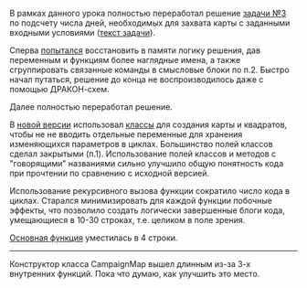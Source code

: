 В рамках данного урока полностью переработал решение [задачи №3](https://github.com/d-tsygolnik/exercises/blob/main/python/code_practice/00_simple/ex_3/ex_3_sol.py) по подсчету числа дней, необходимых для захвата карты с заданными входными условиями ([текст задачи](https://skillsmart.ru/algo/lvl1/i082.html)).

Сперва [попытался](https://github.com/d-tsygolnik/clean_code/blob/ex_3_v1_upgrade/ex_3_v1_refactored.py) восстановить в памяти логику решения, дав переменным и функциям более наглядные имена, а также сгруппировать связанные команды в смысловые блоки по п.2. Быстро начал путаться, решение до конца не воспроизводилось даже с помощью ДРАКОН-схем.

Далее полностью переработал решение.

В [новой версии](https://github.com/d-tsygolnik/clean_code/blob/ex_3_v1_upgrade/ex_3_v2_sol.py) использовал [классы](https://github.com/d-tsygolnik/clean_code/blob/ex_3_v1_upgrade/ex_3_v2_classes.py) для создания карты и квадратов, чтобы не не вводить отдельные переменные для хранения изменяющихся параметров в циклах. Большинство полей классов сделал закрытыми (п.1). Использование полей классов и методов с "говорящими" названиями сильно улучшило общую понятность кода при прочтении по сравнению с исходной версией.

Использование рекурсивного вызова функции сократило число кода в циклах. Старался минимизировать для каждой функции побочные эффекты, что позволило создать логически завершенные блоги кода, умещающиеся в 10-30 строках, т.е. целиком в поле зрения.

[Основная функция](https://github.com/d-tsygolnik/clean_code/blob/f28ba201c99986101b3ed986a83903ab11c62c60/ex_3_v2_sol.py#L37) уместилась в 4 строки.

---

Конструктор класса CampaignMap вышел длинным из-за 3-х внутренних функций. Пока что думаю, как улучшить это место.

